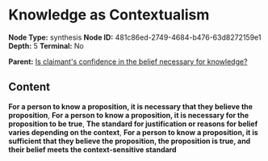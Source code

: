 # Knowledge as Contextualism

**Node Type:** synthesis
**Node ID:** 481c86ed-2749-4684-b476-63d8272159e1
**Depth:** 5
**Terminal:** No

**Parent:** [Is claimant's confidence in the belief necessary for knowledge?](is-claimants-confidence-in-the-belief-necessary-for-knowledge-antithesis-8d3926a7-cec1-4d16-b282-2573b0071613.md)

## Content

**For a person to know a proposition, it is necessary that they believe the proposition**, **For a person to know a proposition, it is necessary for the proposition to be true**, **The standard for justification or reasons for belief varies depending on the context**, **For a person to know a proposition, it is sufficient that they believe the proposition, the proposition is true, and their belief meets the context-sensitive standard**
